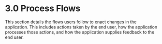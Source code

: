 # 3.0 Process Flows
This section details the flows users follow to enact changes in the application. This includes actions taken by the end user, how the application processes those actions, and how the application supplies feedback to the end user.

